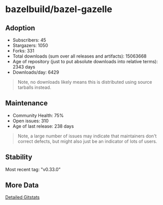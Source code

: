 # bazelbuild/bazel-gazelle

## Adoption

- Subscribers: 45
- Stargazers: 1050
- Forks: 331
- Total downloads (sum over all releases and artifacts): 15063668
- Age of repository (just to put absolute downloads into relative terms): 2343 days
- Downloads/day: 6429

> Note, no downloads likely means this is distributed using source tarballs instead.

## Maintenance

- Community Health: 75%
- Open issues: 310
- Age of last release: 238 days

> Note, a large number of issues may indicate that maintainers don't correct defects, but might also
> just be an indicator of lots of users.

## Stability

Most recent tag: "v0.33.0"

## More Data

[Detailed Gitstats](/bazel-catalog/gitstats/bazelbuild/bazel-gazelle)

